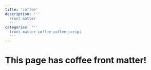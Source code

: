 ```yaml
---
title: 'coffee'
description: '''
  Front matter
  '''
categories: '''
  front matter coffee coffee-script
  '''
---
```


# This page has coffee front matter!